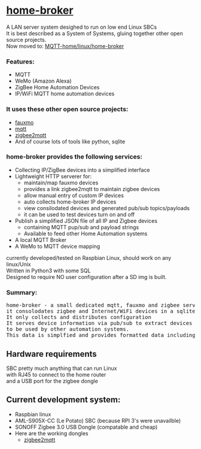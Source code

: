 # [home-broker](linux/home-broker)
A LAN server system desighed to run on low end Linux SBCs<br>
It is best described as a System of Systems, gluing together other open source projects.    
Now moved to: [MQTT-home/linux/home-broker](https://github.com/jdodgen/MQTT-home/tree/main/linux/home-broker)   
### Features:
- MQTT
- WeMo (Amazon Alexa)
- ZigBee Home Automation Devices
- IP/WiFi MQTT home automation devices
    
### It uses these other open source projects:
- [fauxmo](https://github.com/n8henrie/fauxmo)
- [mqtt](https://github.com/eclipse/mosquitto)
- [zigbee2mqtt](https://github.com/Koenkk/zigbee2mqtt)
- And of course lots of tools like python, sqlite

### home-broker provides the following services: 
- Collecting IP/ZigBee devices into a simplified interface
- Lightweight HTTP serverer for:
  - maintain/map fauxmo devices
  - provides a link zigbee2mqtt to maintain zigbee devices
  - allow manual entry of custom IP devices
  - auto collects home-broker IP devices
  - view consilodated devices and generated pub/sub topics/payloads
  - it can be used to test devices turn on and off
- Publish a simplified JSON file of all IP and Zigbee devices
  - containing MQTT pup/sub and payload strings
  - Available to feed other Home Automation systems
- A local MQTT Broker
- A WeMo to MQTT device mapping

currently developed/tested on Raspbian Linux, should work on any linux/Unix<br>
Written in Python3 with some SQL<br>
Designed to require NO user configuration after a SD img is built. 
### Summary:
<pre>
home-broker - a small dedicated mqtt, fauxmo and zigbee server
it consolodates zigbee and Internet/WiFi devices in a sqlite database.
It only collects and distributes configuration
It serves device information via pub/sub to extract devices from database
to be used by other automation systems.
This data is simplfied and provides formatted data including the pub/sub strings
</pre>
## Hardware requirements 
SBC  pretty much anything that can run Linux<br>
with RJ45 to connect to the home router<br>
and a USB port for the zigbee dongle
## Current development system:
- Raspbian linux<br>
- AML-S905X-CC (Le Potato) SBC (because RPI 3's were unavailble)
- SONOFF Zigbee 3.0 USB Dongle (compatable and cheap)
- Here are the working dongles
  - [zigbee2mqtt](https://www.zigbee2mqtt.io/guide/adapters/)
